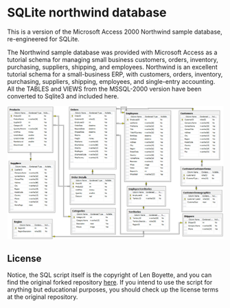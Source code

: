 # SQLite northwind database

This is a version of the Microsoft Access 2000 Northwind sample database, re-engineered for SQLite.

The Northwind sample database was provided with Microsoft Access as a tutorial schema for managing small business customers, orders, inventory, purchasing, suppliers, shipping, and employees. Northwind is an excellent tutorial schema for a small-business ERP, with customers, orders, inventory, purchasing, suppliers, shipping, employees, and single-entry accounting. All the TABLES and VIEWS from
the MSSQL-2000 version have been converted to Sqlite3 and included here.

![Screenshot](https://raw.githubusercontent.com/polterguy/sqlite-northwind/master/uml.png)

## License

Notice, the SQL script itself is the copyright of Len Boyette, and you can find the original
forked repository [here](https://github.com/jpwhite3/northwind-SQLite3). If you intend to use
the script for anything but educational purposes, you should check up the license terms at
the original repository.
